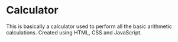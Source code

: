 # Calculator
This is basically a calculator used to perform all the basic arithmetic calculations. Created using HTML, CSS and JavaScript.
